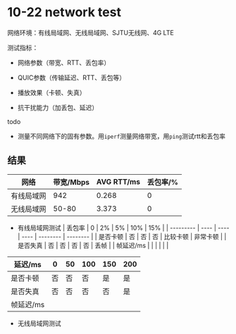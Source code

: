 

# 10-22 network test

网络环境：有线局域网、无线局域网、SJTU无线网、4G LTE

测试指标：

- 网络参数（带宽、RTT、丢包率）

- QUIC参数（传输延迟、RTT、丢包等）
- 播放效果（卡顿、失真）
- 抗干扰能力（加丢包、延迟）

todo

- 测量不同网络下的固有参数。用`iperf`测量网络带宽，用`ping`测试rtt和丢包率

## 结果

| 网络       | 带宽/Mbps | AVG RTT/ms | 丢包率/% |
| ---------- | --------- | ---------- | -------- |
| 有线局域网 | 942       | 0.268      | 0        |
| 无线局域网 | 50-80     | 3.373      | 0        |

- 有线局域网测试
| 丢包率    | 0    | 2%   | 5%   | 10%      | 15%      |
| --------- | ---- | ---- | ---- | -------- | -------- |
| 是否卡顿  | 否   | 否   | 否   | 比较卡顿 | 非常卡顿 |
| 是否失真  | 否   | 否   | 否   | 否       | 丢帧     |
| 帧延迟/ms |      |      |      |          |          |

| 延迟/ms   | 0    | 50   | 100  | 150  | 200  |
| --------- | ---- | ---- | ---- | ---- | ---- |
| 是否卡顿  | 否   | 否   | 否   | 是   | 是   |
| 是否失真  | 否   | 否   | 否   | 否   | 是   |
| 帧延迟/ms |      |      |      |      |      |

- 无线局域网测试